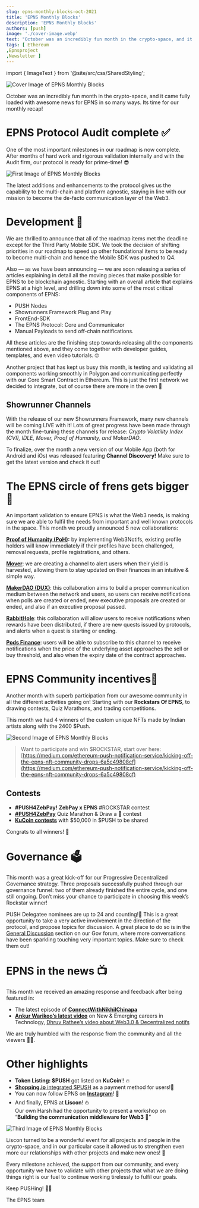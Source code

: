```yaml
---
slug: epns-monthly-blocks-oct-2021
title: 'EPNS Monthly Blocks'
description: 'EPNS Monthly Blocks'
authors: [push]
image: './cover-image.webp'
text: "October was an incredibly fun month in the crypto-space, and it came fully loaded with awesome news for EPNS in so many ways. Its time for our monthly recap!"
tags: [ Ethereum
,Epnsproject
,Newsletter ]
---
```

import { ImageText } from '@site/src/css/SharedStyling';

![Cover Image of EPNS Monthly Blocks](./cover-image.webp)

<!--truncate-->

October was an incredibly fun month in the crypto-space, and it came fully loaded with awesome news for EPNS in so many ways. Its time for our monthly recap!

EPNS Protocol Audit complete ✅
==============================

One of the most important milestones in our roadmap is now complete. After months of hard work and rigorous validation internally and with the Audit firm, our protocol is ready for prime-time! 😎

![First Image of EPNS Monthly Blocks](./image-1.webp)

The latest additions and enhancements to the protocol gives us the capability to be multi-chain and platform agnostic, staying in line with our mission to become the de-facto communication layer of the Web3.

Development 🤖
==============

We are thrilled to announce that all of the roadmap items met the deadline except for the Third Party Mobile SDK. We took the decision of shifting priorities in our roadmap to speed up other foundational items to be ready to become multi-chain and hence the Mobile SDK was pushed to Q4.

Also — as we have been announcing — we are soon releasing a series of articles explaining in detail all the moving pieces that make possible for EPNS to be blockchain agnostic. Starting with an overall article that explains EPNS at a high level, and drilling down into some of the most critical components of EPNS:

*   PUSH Nodes
*   Showrunners Framework Plug and Play
*   FrontEnd-SDK
*   The EPNS Protocol: Core and Communicator
*   Manual Payloads to send off-chain notifications.

All these articles are the finishing step towards releasing all the components mentioned above, and they come together with developer guides, templates, and even video tutorials. 🤓

Another project that has kept us busy this month, is testing and validating all components working smoothly in Polygon and communicating perfectly with our Core Smart Contract in Ethereum. This is just the first network we decided to integrate, but of course there are more in the oven 🤫

Showrunner Channels
-------------------

With the release of our new Showrunners Framework, many new channels will be coming LIVE with it! Lots of great progress have been made through the month fine-tuning these channels for release: _Crypto Volatility Index (CVI), IDLE, Mover, Proof of Humanity, and MakerDAO_.

To finalize, over the month a new version of our Mobile App (both for Android and iOs) was released featuring **Channel Discovery!** Make sure to get the latest version and check it out!

The EPNS circle of frens gets bigger🎎
======================================

An important validation to ensure EPNS is what the Web3 needs, is making sure we are able to fulfil the needs from important and well known protocols in the space. This month we proudly announced 5 new collaborations:

[**Proof of Humanity (PoH)**](https://medium.com/ethereum-push-notification-service/epns-joins-proof-of-humanity-to-enhance-the-user-experience-of-decentralized-self-sovereign-e734780c9840)**:** by implementing Web3Notifs, existing profile holders will know immediately if their profiles have been challenged, removal requests, profile registrations, and others.

[**Mover**](https://medium.com/ethereum-push-notification-service/mover-integrates-with-epns-to-deliver-yield-harvesting-notifications-ab3bc9a6b26e): we are creating a channel to alert users when their yield is harvested, allowing them to stay updated on their finances in an intuitive & simple way.

[**MakerDAO (DUX)**](https://medium.com/ethereum-push-notification-service/epns-partners-with-makerdao-development-and-ux-core-unit-to-enable-push-notifications-for-protocol-53f777957d26): this collaboration aims to build a proper communication medium between the network and users, so users can receive notifications when polls are created or ended, new executive proposals are created or ended, and also if an executive proposal passed.

[**RabbitHole**](https://medium.com/ethereum-push-notification-service/epns-push-notifications-to-back-incentivized-web3-community-building-c8b81469f04a): this collaboration will allow users to receive notifications when rewards have been distributed, if there are new quests issued by protocols, and alerts when a quest is starting or ending.

[**Pods Finance**](https://medium.com/ethereum-push-notification-service/epns-inks-partnership-with-options-protocol-pods-finance-e5adcd2d5821): users will be able to subscribe to this channel to receive notifications when the price of the underlying asset approaches the sell or buy threshold, and also when the expiry date of the contract approaches.

EPNS Community incentives🎪
===========================

Another month with superb participation from our awesome community in all the different activities going on! Starting with our **Rockstars Of EPNS**, to drawing contests, Quiz Marathons, and trading competitions.

This month we had 4 winners of the custom unique NFTs made by Indian artists along with the 2400 $Push.

![Second Image of EPNS Monthly Blocks](./image-2.gif)

> Want to participate and win $ROCKSTAR, start over here: [https://medium.com/ethereum-push-notification-service/kicking-off-the-epns-nft-community-drops-6a5c49808cf](https://medium.com/ethereum-push-notification-service/kicking-off-the-epns-nft-community-drops-6a5c49808cf)

**Contests**
------------

*   **#PUSH4ZebPay!** **ZebPay x EPNS** #ROCKSTAR contest
*   [**#PUSH4ZebPay**](https://twitter.com/epnsproject/status/1448272346700140544?s=20)  Quiz Marathon & Draw a 🦓 contest
*   [**KuCoin contests**](https://twitter.com/epnsproject/status/1451139901752102913?s=20) with $50,000 in $PUSH to be shared

Congrats to all winners! 🎉

Governance 🗳️
==============

This month was a great kick-off for our Progressive Decentralized Governance strategy. Three proposals successfully pushed through our governance funnel: two of them already finished the entire cycle, and one still ongoing. Don’t miss your chance to participate in choosing this week’s Rockstar winner!

PUSH Delegatee nominees are up to 24 and counting!🤩 This is a great opportunity to take a very active involvement in the direction of the protocol, and propose topics for discussion. A great place to do so is in the [General Discussion](https://gov.epns.io/c/general-discussions/18) section on our Gov forum, where more conversations have been sparkling touching very important topics. Make sure to check them out!

EPNS in the news 📺
===================

This month we received an amazing response and feedback after being featured in:

*   The latest episode of [**ConnectWithNikhilChinapa**](https://twitter.com/epnsproject/status/1442776093900038149?s=20)
*   [**Ankur Warikoo’s latest video**](https://twitter.com/epnsproject/status/1448936699833171968?s=20) on New & Emerging careers in Technology, [Dhruv Rathee’s video about Web3.0 & Decentralized notifs](https://twitter.com/epnsproject/status/1446770837512589315?s=20)

We are truly humbled with the response from the community and all the viewers 🙏🏼.

Other highlights
================

*   **Token Listing: $PUSH** got listed on **KuCoin**!! 🔥
*   [**Shopping.io** integrated $PUSH](https://twitter.com/epnsproject/status/1450099362931961856?s=20) as a payment method for users!🛒
*   You can now follow EPNS on [**Instagram**](https://www.instagram.com/epnsproject/?r=nametag)! 🚀
*   And finally, EPNS at **Liscon**! ⛵️  
    Our own Harsh had the opportunity to present a workshop on  
    “**Building the communication middleware for Web3** 🔔”

![Third Image of EPNS Monthly Blocks](./image-3.webp)

Liscon turned to be a wonderful event for all projects and people in the crypto-space, and in our particular case it allowed us to strengthen even more our relationships with other projects and make new ones! 💖

Every milestone achieved, the support from our community, and every opportunity we have to validate with other projects that what we are doing things right is our fuel to continue working tirelessly to fulfil our goals.

Keep PUSHing! 💪🏼

The EPNS team

